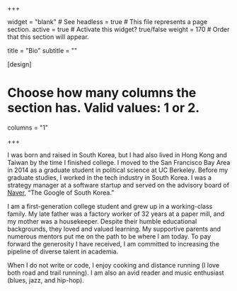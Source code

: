 +++

widget = "blank"  # See headless = true  # This file represents a page section.
active = true  # Activate this widget? true/false
weight = 170  # Order that this section will appear.

title = "Bio"
subtitle = ""

[design]
  # Choose how many columns the section has. Valid values: 1 or 2.
  columns = "1"

+++

I was born and raised in South Korea, but I had also lived in Hong Kong and Taiwan by the time I finished college. I moved to the San Francisco Bay Area in 2014 as a graduate student in political science at UC Berkeley. Before my graduate studies, I worked in the tech industry in South Korea. I was a strategy manager at a software startup and served on the advisory board of [Naver](https://en.wikipedia.org/wiki/Naver), “The Google of South Korea.” 

I am a first-generation college student and grew up in a working-class family. My late father was a factory worker of 32 years at a paper mill, and my mother was a housekeeper. Despite their humble educational backgrounds, they loved and valued learning. My supportive parents and numerous mentors put me on the path to be where I am today. To pay forward the generosity I have received, I am committed to increasing the pipeline of diverse talent in academia. 

When I do not write or code, I enjoy cooking and distance running (I love both road and trail running). I am also an avid reader and music enthusiast (blues, jazz, and hip-hop).
